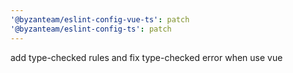 ```yaml
---
'@byzanteam/eslint-config-vue-ts': patch
'@byzanteam/eslint-config-ts': patch
---
```


add type-checked rules and fix type-checked error when use vue
